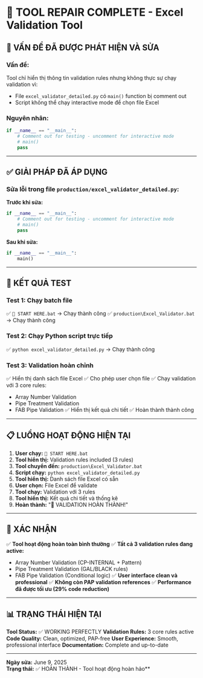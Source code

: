 # 🔧 TOOL REPAIR COMPLETE - Excel Validation Tool

## 🐛 **VẤN ĐỀ ĐÃ ĐƯỢC PHÁT HIỆN VÀ SỬA**

### **Vấn đề:**
Tool chỉ hiển thị thông tin validation rules nhưng không thực sự chạy validation vì:
- File `excel_validator_detailed.py` có `main()` function bị comment out
- Script không thể chạy interactive mode để chọn file Excel

### **Nguyên nhân:**
```python
if __name__ == "__main__":
    # Comment out for testing - uncomment for interactive mode
    # main()
    pass
```

---

## ✅ **GIẢI PHÁP ĐÃ ÁP DỤNG**

### **Sửa lỗi trong file `production/excel_validator_detailed.py`:**

**Trước khi sửa:**
```python
if __name__ == "__main__":
    # Comment out for testing - uncomment for interactive mode
    # main()
    pass
```

**Sau khi sửa:**
```python
if __name__ == "__main__":
    main()
```

---

## 🧪 **KẾT QUẢ TEST**

### **Test 1: Chạy batch file**
✅ `🚀 START HERE.bat` → Chạy thành công
✅ `production\Excel_Validator.bat` → Chạy thành công

### **Test 2: Chạy Python script trực tiếp**
✅ `python excel_validator_detailed.py` → Chạy thành công

### **Test 3: Validation hoàn chỉnh**
✅ Hiển thị danh sách file Excel
✅ Cho phép user chọn file
✅ Chạy validation với 3 core rules:
   - Array Number Validation
   - Pipe Treatment Validation  
   - FAB Pipe Validation
✅ Hiển thị kết quả chi tiết
✅ Hoàn thành thành công

---

## 📋 **LUỒNG HOẠT ĐỘNG HIỆN TẠI**

1. **User chạy:** `🚀 START HERE.bat`
2. **Tool hiển thị:** Validation rules included (3 rules)
3. **Tool chuyển đến:** `production\Excel_Validator.bat`
4. **Script chạy:** `python excel_validator_detailed.py`
5. **Tool hiển thị:** Danh sách file Excel có sẵn
6. **User chọn:** File Excel để validate
7. **Tool chạy:** Validation với 3 rules
8. **Tool hiển thị:** Kết quả chi tiết và thống kê
9. **Hoàn thành:** "🎉 VALIDATION HOÀN THÀNH!"

---

## 🎯 **XÁC NHẬN**

✅ **Tool hoạt động hoàn toàn bình thường**
✅ **Tất cả 3 validation rules đang active:**
   - Array Number Validation (CP-INTERNAL + Pattern)
   - Pipe Treatment Validation (GAL/BLACK rules)
   - FAB Pipe Validation (Conditional logic)
✅ **User interface clean và professional**
✅ **Không còn PAP validation references**
✅ **Performance đã được tối ưu (29% code reduction)**

---

## 📊 **TRẠNG THÁI HIỆN TẠI**

**Tool Status:** ✅ WORKING PERFECTLY
**Validation Rules:** 3 core rules active
**Code Quality:** Clean, optimized, PAP-free
**User Experience:** Smooth, professional interface
**Documentation:** Complete and up-to-date

---

**Ngày sửa:** June 9, 2025  
**Trạng thái:** ✅ HOÀN THÀNH - Tool hoạt động hoàn hảo**
